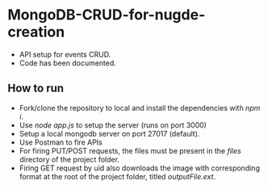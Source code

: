# MongoDB-CRUD-for-nugde-creation
- API setup for events CRUD.
- Code has been documented.
## How to run
- Fork/clone the repository to local and install the dependencies with _npm i_.
- Use _node app.js_ to setup the server (runs on port 3000)
- Setup a local mongodb server on port 27017 (default).
- Use Postman to fire APIs
- For firing PUT/POST requests, the files must be present in the _files_ directory of the project folder.
- Firing GET request by uid also downloads the image with corresponding format at the root of the project folder, titled _outputFile.ext_.
